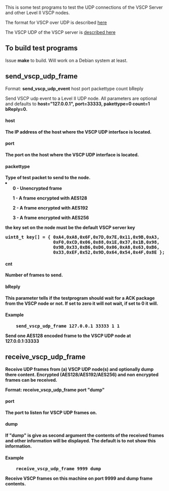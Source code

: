 This is some test programs to test the UDP connections of the VSCP Server and other Level II VSCP nodes.

The format for VSCP over UDP is described <a href="http://www.vscp.org/docs/vscpspec/doku.php?id=physical_level_lower_level_protocols#vscp_over_udp">here</a>

The VSCP UDP of the VSCP server is <a href="http://www.vscp.org/docs/vscpd/doku.php?id=daemon_udp_protocol_description_general">described here</a>

<h2>To build test programs</h2>
Issue <b>make</b> to build. Will work on a Debian system at least.

<h2>send_vscp_udp_frame</h2>

Format: <b>send_vscp_udp_event</b> host port packettype count bReply

Send VSCP udp event to a Level II UDP node. All parameters are optional and defaults to <b>host="127.0.0.1", <b>port</b>=33333, <b>pakettype</b>=0 <b>count</b>=1 <b>bReply</b>=0.

<h4>host</h4>
The IP address of the host where the VSCP UDP interface is located.

<h4>port</h4>
The port on the host where the VSCP UDP interface is located.

<h4>packettype</h4>
Type of test packet to send to the node.

<li>
    <ul>0 - Unencrypted frame</ul>
    <ul>1 - A frame encrypted with AES128</ul>
    <ul>2 - A frame encrypted with AES192</ul>
    <ul>3 - A frame encrypted with AES256</ul>
<lil>

the key set on the node must be the default VSCP server key

<pre>
uint8_t key[] = { 0xA4,0xA8,0x6F,0x7D,0x7E,0x11,0x9B,0xA3,
                  0xF0,0xCD,0x06,0x88,0x1E,0x37,0x1B,0x98,
                  0x9B,0x33,0xB6,0xD6,0x06,0xA8,0x63,0xB6,
                  0x33,0xEF,0x52,0x9D,0x64,0x54,0x4F,0x8E };
</pre>

<h4>cnt</h4>
Number of frames to send.

<h4>bReply</h4>
This parameter tells if the testprogram should wait for a ACK package from the VSCP node or not. If set to zero it will not wait, if set to 0 it will.

<h4>Example</h4>

<pre>
    send_vscp_udp_frame 127.0.0.1 33333 1 1
</pre>

Send one AES128 encoded frame to the VSCP UDP node at 127.0.0.1:33333

<h2>receive_vscp_udp_frame</h2>

Receive UDP frames from (a) VSCP UDP node(s) and optionally dump there content. Encrypted (AES128/AES192/AES256) and non encrypted frames can be received.

<b>Format:</b> receive_vscp_udp_frame port "dump"

<h4>port</h4>
The port to listen for VSCP UDP frames on.

<h4>dump</h4>
If "dump" is give as second argument the contents of the received frames and other information will be displayed. The default is to not show this information.

<h4>Example</h4>

<pre>
    receive_vscp_udp_frame 9999 dump
</pre>    

Receive VSCP frames on this machine on port 9999 and dump frame contents.
